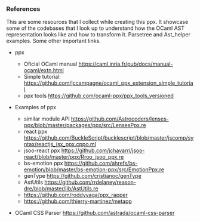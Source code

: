### References
This are some resources that I collect while creating this ppx. It showcase some of the codebases that I look up to understand how the OCaml AST representation looks like and how to transform it. Parsetree and Ast_helper examples. Some other important links.

- ppx
  - Oficial OCaml manual https://caml.inria.fr/pub/docs/manual-ocaml/extn.html
  - Simple tutorial: https://github.com/jccampagne/ocaml_ppx_extension_simple_tutorial
  - ppx tools https://github.com/ocaml-ppx/ppx_tools_versioned

- Examples of ppx
  - similar module API https://github.com/Astrocoders/lenses-ppx/blob/master/packages/ppx/src/LensesPpx.re
  - react ppx https://github.com/BuckleScript/bucklescript/blob/master/jscomp/syntax/reactjs_jsx_ppx.cppo.ml
  - jsoo-react ppx https://github.com/jchavarri/jsoo-react/blob/master/ppx/Rroo_jsoo_ppx.re
  - bs-emotion ppx https://github.com/ahrefs/bs-emotion/blob/master/bs-emotion-ppx/src/EmotionPpx.re
  - genType https://github.com/cristianoc/genType
  - AstUtils https://github.com/rrdelaney/reason-dre/blob/master/lib/AstUtils.re
  - https://github.com/roddyyaga/ppx_rapper
  - https://github.com/thierry-martinez/metapp

- OCaml CSS Parser https://github.com/astrada/ocaml-css-parser
